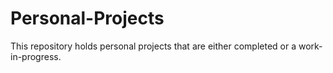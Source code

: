 # Personal-Projects
This repository holds personal projects that are either completed or a work-in-progress.
